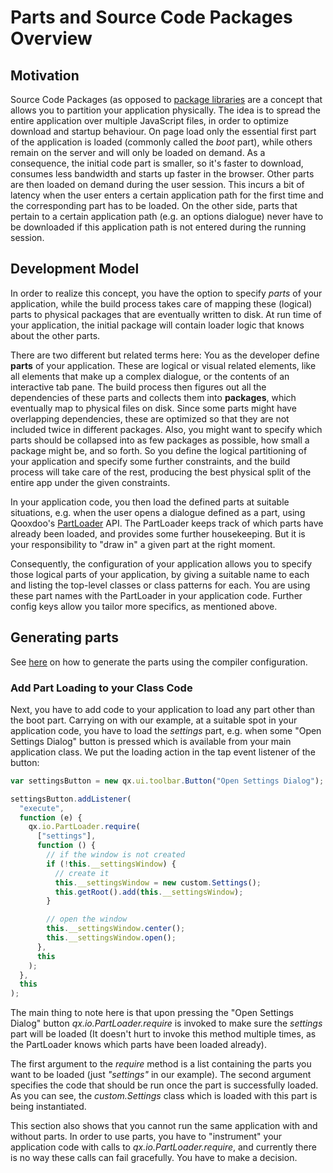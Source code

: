 # Parts and Source Code Packages Overview

## Motivation

Source Code Packages (as opposed to [package libraries](../cli/packages.md) are
a concept that allows you to partition your application physically. The idea is
to spread the entire application over multiple JavaScript files, in order to
optimize download and startup behaviour. On page load only the essential first
part of the application is loaded (commonly called the _boot_ part), while
others remain on the server and will only be loaded on demand. As a consequence,
the initial code part is smaller, so it's faster to download, consumes less
bandwidth and starts up faster in the browser. Other parts are then loaded on
demand during the user session. This incurs a bit of latency when the user
enters a certain application path for the first time and the corresponding part
has to be loaded. On the other side, parts that pertain to a certain application
path (e.g. an options dialogue) never have to be downloaded if this application
path is not entered during the running session.

## Development Model

In order to realize this concept, you have the option to specify _parts_ of
your application, while the build process takes care of mapping these (logical)
parts to physical packages that are eventually written to disk. At run time of
your application, the initial package will contain loader logic that knows about
the other parts.

There are two different but related terms here: You as the developer define
**parts** of your application. These are logical or visual related elements,
like all elements that make up a complex dialogue, or the contents of an
interactive tab pane. The build process then figures out all the dependencies of
these parts and collects them into **packages**, which eventually map to
physical files on disk. Since some parts might have overlapping dependencies,
these are optimized so that they are not included twice in different packages.
Also, you might want to specify which parts should be collapsed into as few
packages as possible, how small a package might be, and so forth. So you define
the logical partitioning of your application and specify some further
constraints, and the build process will take care of the rest, producing the
best physical split of the entire app under the given constraints.

In your application code, you then load the defined parts at suitable
situations, e.g. when the user opens a dialogue defined as a part, using
Qooxdoo's [PartLoader](apps://apiviewer/#qx.io.PartLoader) API. The PartLoader
keeps track of which parts have already been loaded, and provides some further
housekeeping. But it is your responsibility to "draw in" a given part at the
right moment.

Consequently, the configuration of your application allows you to specify those
logical parts of your application, by giving a suitable name to each and listing
the top-level classes or class patterns for each. You are using these part names
with the PartLoader in your application code. Further config keys allow you
tailor more specifics, as mentioned above.

## Generating parts

See [here](../compiler/configuration/compile.md#parts) on how to generate the parts using
the compiler configuration.

### Add Part Loading to your Class Code

Next, you have to add code to your application to load any part other than the
boot part. Carrying on with our example, at a suitable spot in your application
code, you have to load the _settings_ part, e.g. when some "Open Settings
Dialog" button is pressed which is available from your main application class.
We put the loading action in the tap event listener of the button:

```javascript
var settingsButton = new qx.ui.toolbar.Button("Open Settings Dialog");

settingsButton.addListener(
  "execute",
  function (e) {
    qx.io.PartLoader.require(
      ["settings"],
      function () {
        // if the window is not created
        if (!this.__settingsWindow) {
          // create it
          this.__settingsWindow = new custom.Settings();
          this.getRoot().add(this.__settingsWindow);
        }

        // open the window
        this.__settingsWindow.center();
        this.__settingsWindow.open();
      },
      this
    );
  },
  this
);
```

The main thing to note here is that upon pressing the "Open Settings Dialog"
button _qx.io.PartLoader.require_ is invoked to make sure the _settings_ part
will be loaded (It doesn't hurt to invoke this method multiple times, as the
PartLoader knows which parts have been loaded already).

The first argument to the _require_ method is a list containing the parts you
want to be loaded (just _"settings"_ in our example). The second argument
specifies the code that should be run once the part is successfully loaded. As
you can see, the _custom.Settings_ class which is loaded with this part is being
instantiated.

This section also shows that you cannot run the same application with and
without parts. In order to use parts, you have to "instrument" your application
code with calls to _qx.io.PartLoader.require_, and currently there is no way
these calls can fail gracefully. You have to make a decision.
